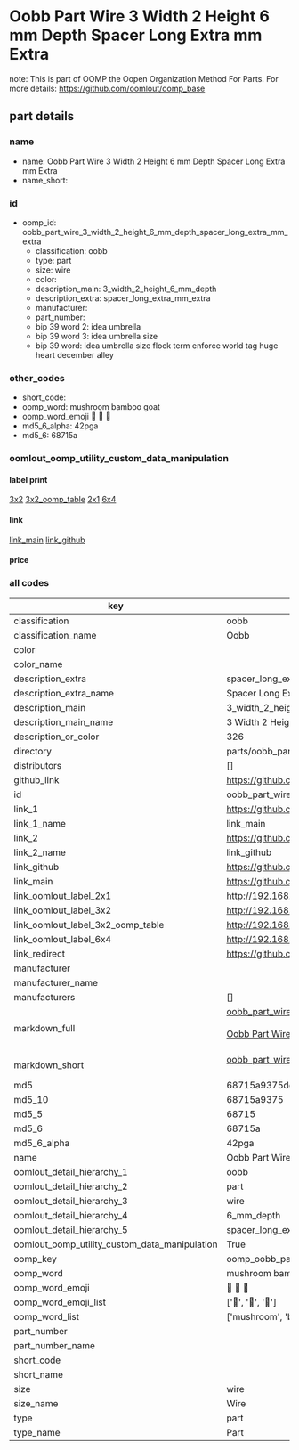 # Oobb Part Wire 3 Width 2 Height 6 mm Depth Spacer Long Extra mm Extra  

note: This is part of OOMP the Oopen Organization Method For Parts. For more details: https://github.com/oomlout/oomp_base

##  part details
  







### name
* name: Oobb Part Wire 3 Width 2 Height 6 mm Depth Spacer Long Extra mm Extra
* name_short: 
### id
* oomp_id: oobb_part_wire_3_width_2_height_6_mm_depth_spacer_long_extra_mm_extra
  * classification: oobb
  * type: part
  * size: wire
  * color: 
  * description_main: 3_width_2_height_6_mm_depth
  * description_extra: spacer_long_extra_mm_extra
  * manufacturer: 
  * part_number: 
  * bip 39 word 2: idea umbrella
  * bip 39 word 3: idea umbrella size
  * bip 39 word: idea umbrella size flock term enforce world tag huge heart december alley

### other_codes
* short_code: 
* oomp_word: mushroom bamboo goat
* oomp_word_emoji :mushroom: :bamboo: :goat:
* md5_6_alpha: 42pga
* md5_6: 68715a






### oomlout_oomp_utility_custom_data_manipulation
#### label print
[3x2](http://192.168.1.245:1112/?label=oomp%2042pga)
[3x2_oomp_table](http://192.168.1.108:1112/?label=oomp%2042pga)
[2x1](http://192.168.1.242:1112/?label=oomp%2042pga)
[6x4](http://192.168.1.55:1112/?label=oomp%2042pga)    

#### link

[link_main](https://github.com/oomlout/oomlout_oomp_version_1_messy/tree/main/parts/oobb_part_wire_3_width_2_height_6_mm_depth_spacer_long_extra_mm_extra) [link_github](https://github.com/oomlout/oomlout_oomp_version_1_messy/tree/main/parts/oobb_part_wire_3_width_2_height_6_mm_depth_spacer_long_extra_mm_extra)                             

#### price







### all codes 
| key | value |  
| --- | --- |  
| classification | oobb |  
| classification_name | Oobb |  
| color |  |  
| color_name |  |  
| description_extra | spacer_long_extra_mm_extra |  
| description_extra_name | Spacer Long Extra mm Extra |  
| description_main | 3_width_2_height_6_mm_depth |  
| description_main_name | 3 Width 2 Height 6 mm Depth |  
| description_or_color | 326 |  
| directory | parts/oobb_part_wire_3_width_2_height_6_mm_depth_spacer_long_extra_mm_extra |  
| distributors | [] |  
| github_link | https://github.com/oomlout/oomlout_oomp_part_src/tree/main/parts/oobb_part_wire_3_width_2_height_6_mm_depth_spacer_long_extra_mm_extra |  
| id | oobb_part_wire_3_width_2_height_6_mm_depth_spacer_long_extra_mm_extra |  
| link_1 | https://github.com/oomlout/oomlout_oomp_version_1_messy/tree/main/parts/oobb_part_wire_3_width_2_height_6_mm_depth_spacer_long_extra_mm_extra |  
| link_1_name | link_main |  
| link_2 | https://github.com/oomlout/oomlout_oomp_version_1_messy/tree/main/parts/oobb_part_wire_3_width_2_height_6_mm_depth_spacer_long_extra_mm_extra |  
| link_2_name | link_github |  
| link_github | https://github.com/oomlout/oomlout_oomp_version_1_messy/tree/main/parts/oobb_part_wire_3_width_2_height_6_mm_depth_spacer_long_extra_mm_extra |  
| link_main | https://github.com/oomlout/oomlout_oomp_version_1_messy/tree/main/parts/oobb_part_wire_3_width_2_height_6_mm_depth_spacer_long_extra_mm_extra |  
| link_oomlout_label_2x1 | http://192.168.1.242:1112/?label=oomp%2042pga |  
| link_oomlout_label_3x2 | http://192.168.1.245:1112/?label=oomp%2042pga |  
| link_oomlout_label_3x2_oomp_table | http://192.168.1.108:1112/?label=oomp%2042pga |  
| link_oomlout_label_6x4 | http://192.168.1.55:1112/?label=oomp%2042pga |  
| link_redirect | https://github.com/oomlout/oomlout_oomp_version_1_messy/tree/main/parts/oobb_part_wire_3_width_2_height_6_mm_depth_spacer_long_extra_mm_extra |  
| manufacturer |  |  
| manufacturer_name |  |  
| manufacturers | [] |  
| markdown_full | [oobb_part_wire_3_width_2_height_6_mm_depth_spacer_long_extra_mm_extra](none)<br>[](none)<br>[Oobb Part Wire 3 Width 2 Height 6 Mm Depth Spacer Long Extra Mm Extra](none)<br><br> |  
| markdown_short | [oobb_part_wire_3_width_2_height_6_mm_depth_spacer_long_extra_mm_extra](none)<br><br> |  
| md5 | 68715a9375dd3fb528efb59593fb0b83 |  
| md5_10 | 68715a9375 |  
| md5_5 | 68715 |  
| md5_6 | 68715a |  
| md5_6_alpha | 42pga |  
| name | Oobb Part Wire 3 Width 2 Height 6 mm Depth Spacer Long Extra mm Extra |  
| oomlout_detail_hierarchy_1 | oobb |  
| oomlout_detail_hierarchy_2 | part |  
| oomlout_detail_hierarchy_3 | wire |  
| oomlout_detail_hierarchy_4 | 6_mm_depth |  
| oomlout_detail_hierarchy_5 | spacer_long_extra_mm_extra |  
| oomlout_oomp_utility_custom_data_manipulation | True |  
| oomp_key | oomp_oobb_part_wire_3_width_2_height_6_mm_depth_spacer_long_extra_mm_extra |  
| oomp_word | mushroom bamboo goat |  
| oomp_word_emoji | :mushroom: :bamboo: :goat: |  
| oomp_word_emoji_list | [':mushroom:', ':bamboo:', ':goat:'] |  
| oomp_word_list | ['mushroom', 'bamboo', 'goat'] |  
| part_number |  |  
| part_number_name |  |  
| short_code |  |  
| short_name |  |  
| size | wire |  
| size_name | Wire |  
| type | part |  
| type_name | Part |  
